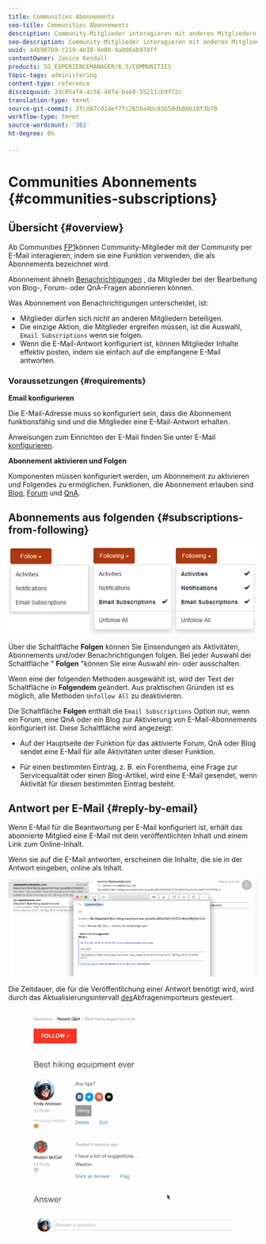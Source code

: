 ```yaml
---
title: Communities Abonnements
seo-title: Communities Abonnements
description: Community-Mitglieder interagieren mit anderen Mitgliedern per E-Mail
seo-description: Community-Mitglieder interagieren mit anderen Mitgliedern per E-Mail
uuid: a4b98769-c219-4e18-8e80-9a806ab979ff
contentOwner: Janice Kendall
products: SG_EXPERIENCEMANAGER/6.5/COMMUNITIES
topic-tags: administering
content-type: reference
discoiquuid: 33c85af4-4c56-487a-ba60-55211cb9f72c
translation-type: tm+mt
source-git-commit: 2fcd87cd1def7fc265ba40c83b50db86618f3b70
workflow-type: tm+mt
source-wordcount: '361'
ht-degree: 0%

---
```



# Communities Abonnements {#communities-subscriptions}

## Übersicht {#overview}

Ab Communities [FP1](deploy-communities.md#latestfeaturepack)können Community-Mitglieder mit der Community per E-Mail interagieren, indem sie eine Funktion verwenden, die als Abonnements bezeichnet wird.

Abonnement ähneln [Benachrichtigungen](notifications.md) , da Mitglieder bei der Bearbeitung von Blog-, Forum- oder QnA-Fragen abonnieren können.

Was Abonnement von Benachrichtigungen unterscheidet, ist:

* Mitglieder dürfen sich nicht an anderen Mitgliedern beteiligen.
* Die einzige Aktion, die Mitglieder ergreifen müssen, ist die Auswahl, `Email Subscriptions` wenn sie folgen.
* Wenn die E-Mail-Antwort konfiguriert ist, können Mitglieder Inhalte effektiv posten, indem sie einfach auf die empfangene E-Mail antworten.

### Voraussetzungen {#requirements}

**Email konfigurieren**

Die E-Mail-Adresse muss so konfiguriert sein, dass die Abonnement funktionsfähig sind und die Mitglieder eine E-Mail-Antwort erhalten.

Anweisungen zum Einrichten der E-Mail finden Sie unter E-Mail [konfigurieren](email.md).

**Abonnement aktivieren und Folgen**

Komponenten müssen konfiguriert werden, um Abonnement zu aktivieren *und* Folgendes zu ermöglichen. Funktionen, die Abonnement erlauben sind [Blog](blog-feature.md), [Forum](forum.md) und [QnA](working-with-qna.md).

## Abonnements aus folgenden {#subscriptions-from-following}

![abonnement-folgende](assets/subscription-following.png)

Über die Schaltfläche **Folgen** können Sie Einsendungen als Aktivitäten, Abonnements und/oder Benachrichtigungen folgen. Bei jeder Auswahl der Schaltfläche &quot; **Folgen** &quot;können Sie eine Auswahl ein- oder ausschalten.

Wenn eine der folgenden Methoden ausgewählt ist, wird der Text der Schaltfläche in **Folgendem** geändert. Aus praktischen Gründen ist es möglich, alle Methoden `Unfollow All` zu deaktivieren.

Die Schaltfläche **Folgen** enthält die `Email Subscriptions` Option nur, wenn ein Forum, eine QnA oder ein Blog zur Aktivierung von E-Mail-Abonnements konfiguriert ist. Diese Schaltfläche wird angezeigt:

* Auf der Hauptseite der Funktion für das aktivierte Forum, QnA oder Blog sendet eine E-Mail für alle Aktivitäten unter dieser Funktion.

* Für einen bestimmten Eintrag, z. B. ein Forenthema, eine Frage zur Servicequalität oder einen Blog-Artikel, wird eine E-Mail gesendet, wenn Aktivität für diesen bestimmten Eintrag besteht.

## Antwort per E-Mail {#reply-by-email}

Wenn E-Mail für die Beantwortung per E-Mail [](email.md#configure-polling-importer)konfiguriert ist, erhält das abonnierte Mitglied eine E-Mail mit dem veröffentlichten Inhalt und einem Link zum Online-Inhalt.

Wenn sie auf die E-Mail antworten, erscheinen die Inhalte, die sie in der Antwort eingeben, online als Inhalt.

![email-response](assets/email-reply.png)

Die Zeitdauer, die für die Veröffentlichung einer Antwort benötigt wird, wird durch das Aktualisierungsintervall [des](email.md#configure-polling-importer)Abfragenimporteurs gesteuert.

![QA](assets/qa.png)

